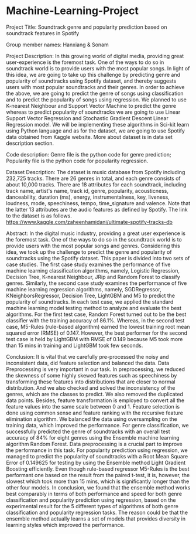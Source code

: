 # Machine-Learning-Project
Project Title: Soundtrack genre and popularity prediction based on soundtrack features in Spotify

Group member names:
Hanxiang & Sonam

Project Description:
In this growing world of digital media, providing great user-experience is the foremost task. One of
the ways to do so in soundtrack world is to provide users with the most popular songs. In light of this
idea, we are going to take up this challenge by predicting genre and popularity of soundtracks using
Spotify dataset, and thereby suggests users with most popular soundtracks and their genres.
In order to achieve the above, we are going to predict the genre of songs using classification and to
predict the popularity of songs using regression. We planned to use K-nearest Neighbour and Support
Vector Machine to predict the genre whereas to predict popularity of soundtracks we are going to use
Linear Support Vector Regression and Stochastic Gradient Descent Linear Regression model. We will
be implementing these algorithms in Sci-kit learn using Python language and as for the dataset, we are
going to use Spotify data obtained from Kaggle website. More about dataset is in data set description
section.

Code description:
Genre file is the python code for genre prediction;
Popularity file is the python code for popularity regression.

Dataset Description:
The dataset is music database from Spotify including 232,725 tracks. There are 26 genres in total, and
each genre consists of about 10,000 tracks. There are 18 attributes for each soundtrack, including
track name, artist's name, track id, genre, popularity, acousticness, danceability, duration (ms),
energy, instrumentalness, key, liveness, loudness, mode, speechiness, tempo, time_signature and
valence. Note that the latter 13 attributes are the audio features as defined by Spotify.
The link to the dataset is as follows.
https://www.kaggle.com/zaheenhamidani/ultimate-spotify-tracks-db

Abstract:
In the digital music industry, providing a great user experience is the foremost task. One of the ways to do so in the soundtrack world is to provide users with the most popular songs and genres. Considering this idea, we took up the challenge to predict the genre and popularity of soundtracks using the Spotify dataset. This paper is divided into two sets of case studies. The first case study examines the performance of five machine learning classification algorithms, namely, Logistic Regression, Decision Tree, K-nearest Neighbour, JRip and Random Forest to classify genres. Similarly, the second case study examines the performance of five machine learning regression algorithms, namely, SGDRegressor, KNeighborsRegressor, Decision Tree, LightGBM and M5 to predict the popularity of soundtracks. In each test case, we applied the standard machine learning model testing method to analyze and evaluate the best algorithms. For the first test case, Random Forest turned out to be the best classifier with the training accuracy of 86.1%. Whereas, in the second test case, M5-Rules (rule-based algorithm) earned the lowest training root mean squared error (RMSE) of 0.147. However, the best performer for the second test case is held by LightGBM with RMSE of 0.149 because M5 took more than 15 mins in training and LightGBM took few seconds. 


Conclusion:
It is vital that we carefully pre-processed the noisy and inconsistent data, did feature selection and balanced the data.
Data Preprocessing is very important in our task.
In preprocessing, we reduced the skewness of some highly skewed features such as speechiness by transforming these features into distributions that are closer to normal distribution. 
And we also checked and solved the inconsistency of the genres, which are the classes to predict. We also removed the duplicated data points. Besides, feature transformation is employed to convert all the feature values into the same scale between 0 and 1. Feature selection is done using common sense and feature ranking with the recursive feature elimination algorithm. We balanced the data using oversampling on the training data, which improved the performance.
For genre classification, we successfully predicted the genre of soundtracks with an overall test accuracy of 84% for eight genres using the Ensemble machine learning algorithm Random Forest. Data preprocessing is a crucial part to improve the performance in this task.
For popularity prediction using regression, we managed to predict the popularity of soundtracks with a Root Mean Square Error of 0.149625 for testing by using the Ensemble method Light Gradient Boosting efficiently. Even though rule-based regressor M5-Rules is the best performant one based on the result from the paired t-test, it is, however, the slowest which took more than 15 mins, which is significantly longer than the other four models.
In conclusion, we found that the ensemble method works best comparably in terms of both performance and speed for both genre classification and popularity prediction using regression, based on the experimental result for the 5 different types of algorithms of both genre classification and popularity regression tasks. The reason could be that the ensemble method actually learns a set of models that provides diversity in learning styles which improved the performance.
